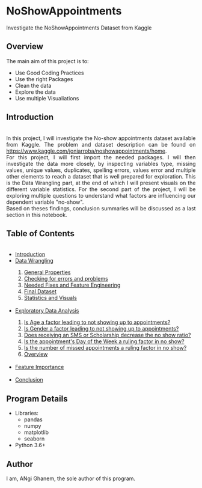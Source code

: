 # NoShowAppointments
Investigate the NoShowAppointments Dataset from Kaggle

## Overview
The main aim of this project is to:
  - Use Good Coding Practices
  - Use the right Packages
  - Clean the data
  - Explore the data
  - Use multiple Visualiations

## Introduction
<br>
<div style="text-align: justify">In this project, I will investigate the No-show appointments dataset available from Kaggle. The problem and dataset description can be found on <a href="https://your-site.com">https://www.kaggle.com/joniarroba/noshowappointments/home</a>.</div>

<div style="text-align: justify">For this project, I will first import the needed packages. I will then investigate the data more closely, by inspecting variables type, missing values, unique values, duplicates, spelling errors, values error and multiple other elements to reach a dataset that is well prepared for exploration. This is the Data Wrangling part, at the end of which I will present visuals on the different variable statistics.
For the second part of the project, I will be exploring multiple questions to understand what factors are influencing our dependent variable "no-show". </div>
<div style="text-align: justify">Based on theses findings, conclusion summaries will be discussed as a last section in this notebook. </div>

## Table of Contents
<ul>
    <a href="#top"> </a>
    <br>
<li><a href="#intro">Introduction</a></li>
<li><a href="#wrangling">Data Wrangling</a></li>
    <ol> 
    <li><a href="#properties">General Properties</a></li>
    <li><a href="#errors">Checking for errors and problems</a></li>
    <li><a href="#fixes">Needed Fixes and Feature Engineering</a></li>
    <li><a href="#final">Final Dataset</a></li>
    <li><a href="#descriptives">Statistics and Visuals </a></li>
    </ol>
    <br>
     
<li><a href="#eda">Exploratory Data Analysis</a></li>
    <ol>
    <li><a href="#q1">Is Age a factor leading to not showing up to appointments?</a></li>
    <li><a href="#q2">Is Gender a factor leading to not showing up to appointments?</a></li>
    <li><a href="#q3">Does receiving an SMS or Scholarship decrease the no show ratio?</a></li>
    <li><a href="#q4">Is the appointment's Day of the Week a ruling factor in no show?</a></li>
    <li><a href="#q5">Is the number of missed appointments a ruling factor in no show?</a></li>
    <li><a href="#overview">Overview</a></li>
    </ol>
    <br>
<li><a href="#forest">Feature Importance</a></li>
<br>
<li><a href="#conclusions">Conclusion</a></li>
</ul>

## Program Details
  - Libraries:
    - pandas
    - numpy
    - matplotlib
    - seaborn
  - Python 3.6+
 
 ## Author
 I am, ANgi Ghanem, the sole author of this program.
